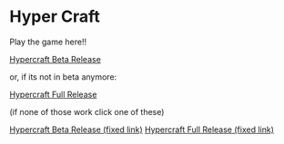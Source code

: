 # Hyper Craft

Play the game here!!

[Hypercraft Beta Release](https://hypercraftgame.github.io/beta-releases/beta1.5.2)

or, if its not in beta anymore:

[Hypercraft Full Release](https://hypercraftgame.github.io/releases/release)


(if none of those work click one of these)

[Hypercraft Beta Release (fixed link)](https://hypercraftgame.github.io/beta-releases/beta1.5.2.html)
[Hypercraft Full Release (fixed link)](https://hypercraftgame.github.io/releases/release.html)
